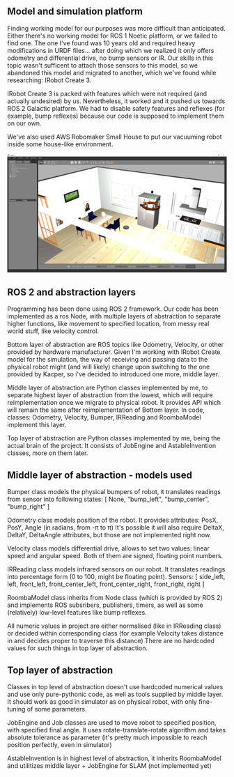 
Model and simulation platform
---

Finding working model for our purposes was more difficult than anticipated. Either there's no working model for ROS 1 Noetic platform, or we failed to find one. The one I've found was 10 years old and required heavy modifications in URDF files... after doing which we realized it only offers odometry and differential drive, no bump sensors or IR. Our skills in this topic wasn't sufficent to attach those sensors to this model, so we abandoned this model and migrated to another, which we've found while researching: IRobot Create 3.

IRobot Create 3 is packed with features which were not required (and actually undesired) by us. Nevertheless, it worked and it pushed us towards ROS 2 Galactic platform. We had to disable safety features and reflexes (for example, bump reflexes) because our code is supposed to implement them on our own.

We've also used AWS Robomaker Small House to put our vacuuming robot inside some house-like environment.

![environment image](images/environment.png?raw=true "Robot in a house")


ROS 2 and abstraction layers
---

Programming has been done using ROS 2 framework. Our code has been implemented as a ros Node, with multiple layers of abstraction to separate higher functions, like movement to specified location, from messy real world stuff, like velocity control. 

Bottom layer of abstraction are ROS topics like Odometry, Velocity, or other provided by hardware manufacturer. Given I'm working with IRobot Create model for the simulation, the way of receiving and passing data to the physical robot might (and will likely) change upon switching to the one provided by Kacper, so i've decided to introduced one more, middle layer.

Middle layer of abstraction are Python classes implemented by me, to separate highest layer of abstraction from the lowest, which will require reimplementation once we migrate to physical robot. It provides API which will remain the same after reimplementation of Bottom layer. In code, classes: Odometry, Velocity, Bumper, IRReading and RoombaModel implement this layer.

Top layer of abstraction are Python classes implemented by me, being the actual brain of the project. It consists of JobEngine and AstableInvention classes, more on them later.


Middle layer of abstraction - models used
---

Bumper class models the physical bumpers of robot, it translates readings from sensor into following states: [ None, "bump_left", "bump_center", "bump_right" ]

Odometry class models position of the robot. It provides attributes: PosX, PosY, Angle (in radians, from -π to π) It's possible it will also require DeltaX, DeltaY, DeltaAngle attributes, but those are not implemented right now.

Velocity class models differential drive, allows to set two values: linear speed and angular speed. Both of them are signed, floating point numbers.

IRReading class models infrared sensors on our robot. It translates readings into percentage form (0 to 100, might be floating point). Sensors: [ side_left, left, front_left, front_center_left, front_center_right, front_right, right ]

RoombaModel class inherits from Node class (which is provided by ROS 2) and implements ROS subsribers, publishers, timers, as well as some (relatively) low-level features like bump reflexes.

All numeric values in project are either normalised (like in IRReading class) or decided within corresponding class (for example Velocity takes distance in and decides proper to traverse this distance) There are no hardcoded values for such things in top layer of abstraction.


Top layer of abstraction
---

Classes in top level of abstraction doesn't use hardcoded numerical values and use only pure-pythonic code, as well as tools supplied by middle layer. It should work as good in simulator as on physical robot, with only fine-tuning of some parameters.

JobEngine and Job classes are used to move robot to specified position, with specified final angle. It uses rotate-translate-rotate algorithm and takes absolute tolerance as parameter (it's pretty much impossible to reach position perfectly, even in simulator)

AstableInvention is in highest level of abstraction, it inherits RoombaModel and utilitizes middle layer + JobEngine for SLAM (not implemented yet)
